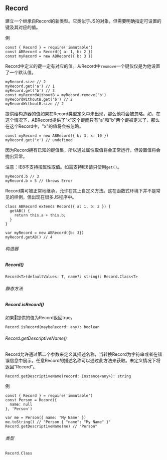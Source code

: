 ## Record

建立一个继承自Record的新类型。它类似于JS的对象，但需要明确指定可设置的键及其对应的值。

例

```
const { Record } = require('immutable')
const ABRecord = Record({ a: 1, b: 2 })
const myRecord = new ABRecord({ b: 3 })
```

Record中定义的键一定有对应的值。从Record中`reomove`一个键仅仅是为他设置了一个默认值。

```
myRecord.size // 2
myRecord.get('a') // 1
myRecord.get('b') // 3
const myRecordWithoutB = myRecord.remove('b')
myRecordWithoutB.get('b') // 2
myRecordWithoutB.size // 2
```

提供给构造器的值如果在Record类型定义中未出现，那么他将会被忽略。如，在这个情况下，ABRecord提供了"x"这个键而只有"a"和"b"两个键被定义了，那么在这个Record中，"x"的值将会被忽略。

```
const myRecord = new ABRecord({ b: 3, x: 10 })
myRecord.get('x') // undefined
```

因为Record拥有已知的键值集，所以通过属性取值将会正常运行，但设置值将会抛出异常。

注意：IE8不支持按属性取值。如需支持IE8请只使用`get()`。

```
myRecord.b // 3
myRecord.b = 5 // throws Error
```

Record类可被正常地继承，允许在其上自定义方法。这在函数式环境下并不是常见的样例，但出现在很多JS程序中。

```
class ABRecord extends Record({ a: 1, b: 2 }) {
  getAB() {
    return this.a + this.b;
  }
}

var myRecord = new ABRecord({b: 3})
myRecord.getAB() // 4
```

###### 构造器

##### Record()

```
Record<T>(defaultValues: T, name?: string): Record.Class<T>
```

###### 静态方法

##### Record.isRecord()

如果提供的值为Record返回true。

```
Record.isRecord(maybeRecord: any): boolean
```

###### Record.getDescriptiveName()

Record允许通过第二个参数来定义其描述名称，当转换Record为字符串或者在错误信息中展示。任意Record的描述名称可以通过此方法来获取。未定义情况下将返回"Record"。

```
Record.getDescriptiveName(record: Instance<any>): string

```

例

```
const { Record } = require('immutable')
const Person = Record({
  name: null
}, 'Person')

var me = Person({ name: 'My Name' })
me.toString() // "Person { "name": "My Name" }"
Record.getDescriptiveName(me) // "Person"
```

###### 类型

`Record.Class`